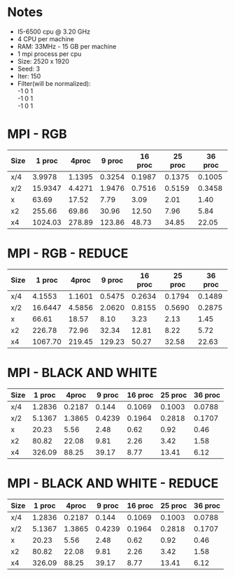 # Notes
* I5-6500 cpu @ 3.20 GHz
* 4 CPU per machine
* RAM: 33MHz - 15 GB per machine
* 1 mpi process per cpu
* Size: 2520 x 1920
* Seed: 3
* Iter: 150
* Filter(will be normalized): <br />
-1 0 1 <br />
                              -1 0 1 <br />
                              -1 0 1 <br />
# MPI - RGB

| Size | 1 proc | 4proc | 9 proc | 16 proc | 25 proc | 36 proc | 
| ---- | ---    | ---   | ---    | ---     | ---     | ---     |
| x/4  | 3.9978 | 1.1395| 0.3254 | 0.1987  | 0.1375 | 0.1005  | 
| x/2  | 15.9347 | 4.4271| 1.9476 | 0.7516 | 0.5159  |0.3458   |
| x    | 63.69  | 17.52 | 7.79 | 3.09    | 2.01   |1.40     |
| x2   | 255.66   | 69.86 | 30.96  | 12.50   | 7.96   | 5.84    |
| x4   | 1024.03  | 278.89| 123.86 | 48.73  | 34.85   |22.05    |


# MPI - RGB - REDUCE

| Size | 1 proc | 4proc | 9 proc | 16 proc | 25 proc | 36 proc | 
| ---- | --- | --- | --- | ---| --- | --- |
| x/4  | 4.1553 | 1.1601 | 0.5475| 0.2634 |0.1794  | 0.1489| 
| x/2  | 16.6447 | 4.5856 |  2.0620| 0.8155 | 0.5690 | 0.2875|
| x  | 66.61 |  18.57| 8.10 |  3.23| 2.13 |1.45|
| x2 | 226.78 |  72.96|  32.34| 12.81 | 8.22 | 5.72|
| x4 |1067.70  |  219.45| 129.23 | 50.27 |  32.58| 22.63|

# MPI - BLACK AND WHITE

| Size | 1 proc | 4proc | 9 proc | 16 proc | 25 proc | 36 proc | 
| ---- | --- | --- | --- | ---| --- | --- |
| x/4  |1.2836  | 0.2187 | 0.144 |0.1069 | 0.1003 |0.0788 | 
| x/2  | 5.1367 |1.3865  | 0.4239|  0.1964| 0.2818 |0.1707 |
| x  | 20.23 | 5.56 | 2.48 |0.62 | 0.92 |0.46|
| x2 | 80.82 |  22.08| 9.81 |2.26 | 3.42 | 1.58|
| x4 |  326.09|88.25 | 39.17 |8.77  | 13.41 | 6.12|

# MPI - BLACK AND WHITE - REDUCE

| Size | 1 proc | 4proc | 9 proc | 16 proc | 25 proc | 36 proc | 
| ---- | --- | --- | --- | ---| --- | --- |
| x/4  |1.2836  | 0.2187 | 0.144 |0.1069 | 0.1003 |0.0788 | 
| x/2  | 5.1367 |1.3865  | 0.4239|  0.1964| 0.2818 |0.1707 |
| x  | 20.23 | 5.56 | 2.48 |0.62 | 0.92 |0.46|
| x2 | 80.82 |  22.08| 9.81 |2.26 | 3.42 | 1.58|
| x4 |  326.09|88.25 | 39.17 |8.77  | 13.41 | 6.12|
